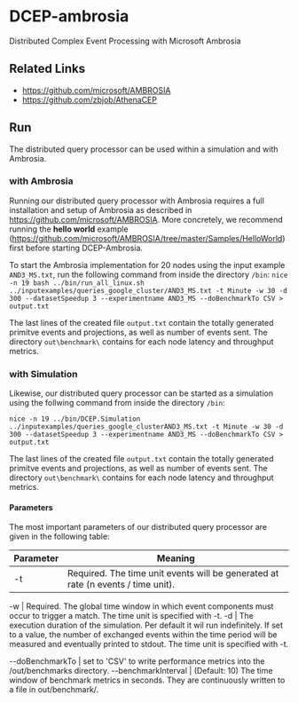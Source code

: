 # DCEP-ambrosia
Distributed Complex Event Processing with Microsoft Ambrosia

## Related Links
- https://github.com/microsoft/AMBROSIA
- https://github.com/zbjob/AthenaCEP

## Run

The distributed query processor can be used within a simulation and with Ambrosia.


### with Ambrosia
Running our distributed query processor with Ambrosia requires a full installation and setup of Ambrosia as described in https://github.com/microsoft/AMBROSIA.
More concretely, we recommend running the **hello world** example (https://github.com/microsoft/AMBROSIA/tree/master/Samples/HelloWorld) first before starting DCEP-Ambrosia.

To start the Ambrosia implementation for 20 nodes using the input example `AND3_MS.txt`, run the following command from inside the directory `/bin`:
`nice -n 19 bash ../bin/run_all_linux.sh ../inputexamples/queries_google_cluster/AND3_MS.txt -t Minute -w 30 -d 300 --datasetSpeedup 3 --experimentname AND3_MS --doBenchmarkTo CSV > output.txt`

The last lines of the created file `output.txt` contain the totally generated primitve events and projections, as well as number of events sent.
The directory `out\benchmark\` contains for each node latency and throughput metrics. 

### with Simulation

Likewise, our distributed query processor can be started as a simulation using the follwing command from inside the directory `/bin`:

`nice -n 19 ../bin/DCEP.Simulation ../inputexamples/queries_google_clusterAND3_MS.txt -t Minute -w 30 -d 300 --datasetSpeedup 3 --experimentname AND3_MS --doBenchmarkTo CSV > output.txt`

The last lines of the created file `output.txt` contain the totally generated primitve events and projections, as well as number of events sent.
The directory `out\benchmark\` contains for each node latency and throughput metrics. 

#### Parameters

The most important parameters of our distributed query processor are given in the following table:

Parameter | Meaning
------------ | -------------
-t| Required. The time unit events will be generated at rate (n events / time unit).

 -w | Required. The global time window in which event components must occur to trigger a match. The time unit is specified with -t.
-d |  The execution duration of the simulation. Per default it wil run indefinitely. If set to a value, the number of exchanged events within the time period will be measured and eventually printed to stdout. The time unit is specified with -t.

 --doBenchmarkTo | set to 'CSV' to write performance metrics into the /out/benchmarks directory.
--benchmarkInterval | (Default: 10) The time window of benchmark metrics in seconds. They are continuously written to a file in out/benchmark/.
